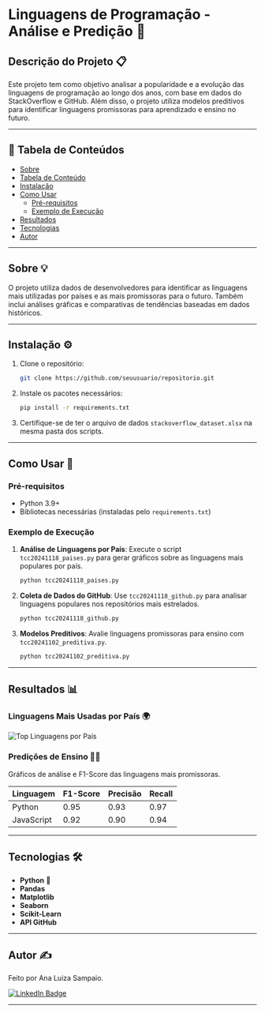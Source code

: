 
# Linguagens de Programação - Análise e Predição 🚀

## Descrição do Projeto 📋

Este projeto tem como objetivo analisar a popularidade e a evolução das linguagens de programação ao longo dos anos, com base em dados do StackOverflow e GitHub. Além disso, o projeto utiliza modelos preditivos para identificar linguagens promissoras para aprendizado e ensino no futuro.

---

## 📜 Tabela de Conteúdos

<!--ts-->
   * [Sobre](##Sobre)
   * [Tabela de Conteúdo](#tabela-de-conteúdo)
   * [Instalação](#instalação)
   * [Como Usar](#como-usar)
      * [Pré-requisitos](#pré-requisitos)
      * [Exemplo de Execução](#exemplo-de-execução)
   * [Resultados](#resultados)
   * [Tecnologias](#tecnologias)
   * [Autor](#autor)
<!--te-->

---

## Sobre 💡

O projeto utiliza dados de desenvolvedores para identificar as linguagens mais utilizadas por países e as mais promissoras para o futuro. Também inclui análises gráficas e comparativas de tendências baseadas em dados históricos.

---

## Instalação ⚙️

1. Clone o repositório:
   ```bash
   git clone https://github.com/seuusuario/repositorio.git
   ```

2. Instale os pacotes necessários:
   ```bash
   pip install -r requirements.txt
   ```

3. Certifique-se de ter o arquivo de dados `stackoverflow_dataset.xlsx` na mesma pasta dos scripts.

---

## Como Usar 🚀

### Pré-requisitos

- Python 3.9+
- Bibliotecas necessárias (instaladas pelo `requirements.txt`)

### Exemplo de Execução

1. **Análise de Linguagens por País**:
   Execute o script `tcc20241118_paises.py` para gerar gráficos sobre as linguagens mais populares por país.
   ```bash
   python tcc20241118_paises.py
   ```

2. **Coleta de Dados do GitHub**:
   Use `tcc20241118_github.py` para analisar linguagens populares nos repositórios mais estrelados.
   ```bash
   python tcc20241118_github.py
   ```

3. **Modelos Preditivos**:
   Avalie linguagens promissoras para ensino com `tcc20241102_preditiva.py`.
   ```bash
   python tcc20241102_preditiva.py
   ```

---

## Resultados 📊

### Linguagens Mais Usadas por País 🌍
![Top Linguagens por País](top_languages_by_country.png)

### Predições de Ensino 🧑‍🏫
Gráficos de análise e F1-Score das linguagens mais promissoras.

| Linguagem     | F1-Score | Precisão | Recall |
|---------------|----------|----------|--------|
| Python        | 0.95     | 0.93     | 0.97   |
| JavaScript    | 0.92     | 0.90     | 0.94   |

---

## Tecnologias 🛠️

- **Python** 🐍
- **Pandas**
- **Matplotlib**
- **Seaborn**
- **Scikit-Learn**
- **API GitHub**

---

## Autor ✍️

Feito por Ana Luiza Sampaio.

[![LinkedIn Badge](https://img.shields.io/badge/-Ana%20Luiza%20Sampaio-blue?style=flat-square&logo=Linkedin&logoColor=white&link=https://www.linkedin.com/in/analuizasampaio/)](https://www.linkedin.com/in/analuizasampaio/)

---

